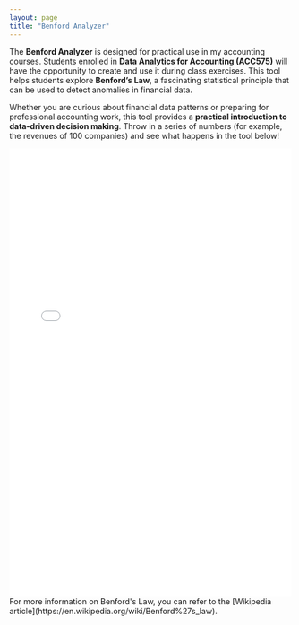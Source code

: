 ```yaml
---
layout: page
title: "Benford Analyzer"
---
```


The <b>Benford Analyzer</b> is designed for practical use in my accounting courses. Students enrolled in <b>Data Analytics for Accounting (ACC575)</b> will have the opportunity to create and use it during class exercises. This tool helps students explore <b>Benford’s Law</b>, a fascinating statistical principle that can be used to detect anomalies in financial data.

Whether you are curious about financial data patterns or preparing for professional accounting work, this tool provides a <b>practical introduction to data-driven decision making</b>. Throw in a series of numbers (for example, the revenues of 100 companies) and see what happens in the tool below!


<iframe src="/assets/benford-analyzer.html" width="100%" height="800px" frameborder="0"></iframe>
For more information on Benford's Law, you can refer to the [Wikipedia article](https://en.wikipedia.org/wiki/Benford%27s_law).

